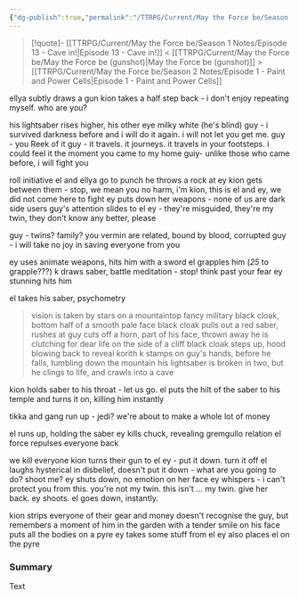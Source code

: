 ```yaml
---
{"dg-publish":true,"permalink":"/TTRPG/Current/May the Force be/Season 1 Notes/Episode 14 - Loss/"}
---
```


> [!quote]- [[TTRPG/Current/May the Force be/Season 1 Notes/Episode 13 - Cave in!\|Episode 13 - Cave in!]] < [[TTRPG/Current/May the Force be/May the Force be (gunshot)\|May the Force be (gunshot)]] > [[TTRPG/Current/May the Force be/Season 2 Notes/Episode 1 - Paint and Power Cells\|Episode 1 - Paint and Power Cells]]

ellya subtly draws a gun
kion takes a half step back - i don't enjoy repeating myself. who are you?

his lightsaber rises higher, his other eye milky white (he's blind)
guy - i survived darkness before and i will do it again. i will not let you get me.
guy - you Reek of it
guy - it travels. it journeys. it travels in your footsteps. i could feel it the moment you came to my home
guiy- unlike those who came before, i will fight you

roll initiative
el and ellya go to punch
he throws a rock at ey
kion gets between them - stop, we mean you no harm, i'm kion, this is el and ey, we did not come here to fight
ey puts down her weapons - none of us are dark side users
guy's attention slides to el
ey - they're misguided, they're my twin, they don't know any better, please

guy - twins? family? you vermin are related, bound by blood, corrupted
guy - i will take no joy in saving everyone from you

ey uses animate weapons, hits him with a sword
el grapples him (_25_ to grapple???)
k draws saber, battle meditation - stop! think past your fear
ey stunning hits him

el takes his saber, psychometry
> vision is taken by stars
> on a mountaintop
> fancy military black cloak, bottom half of a smooth pale face
> black cloak pulls out a red saber, rushes at guy
> cuts off a horn, part of his face, thrown away
> he is clutching for dear life on the side of a cliff
> black cloak steps up, hood blowing back to reveal korith
> k stamps on guy's hands, before he falls, tumbling down the mountain
> his lightsaber is broken in two, but he clings to life, and crawls into a cave

kion holds saber to his throat - let us go.
el puts the hilt of the saber to his temple and turns it on, killing him instantly

tikka and gang run up - jedi? we're about to make a whole lot of money

el runs up, holding the saber
ey kills chuck, revealing gremgullo relation
el force repulses everyone back

we kill everyone
kion turns their gun to el
ey - put it down. turn it off
el laughs hysterical in disbelief, doesn't put it down - what are you going to do? shoot me?
ey shuts down, no emotion on her face 
ey whispers - i can't protect you from this. you're not my twin. this isn't ... my twin. give her back.
ey shoots.
el goes down, instantly.

kion strips everyone of their gear and money
doesn't recognise the guy, but remembers a moment of him in the garden with a tender smile on his face
puts all the bodies on a pyre
ey takes some stuff from el
ey also places el on the pyre

### Summary

Text